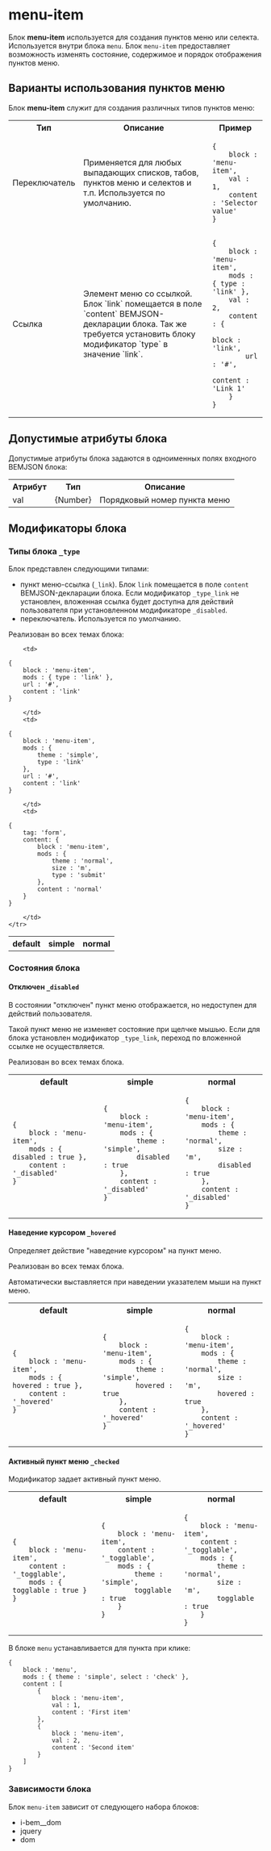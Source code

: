 # menu-item  

Блок **menu-item** используется для создания пунктов меню или селекта. Используется внутри блока `menu`. Блок `menu-item` предоставляет возможность изменять состояние, содержимое и порядок отображения пунктов меню.  


## Варианты использования пунктов меню

Блок **menu-item** служит для создания различных типов пунктов меню:

<table>
    <tr>
        <th>Тип</th>
        <th>Описание</th>
        <th>Пример</th>
    </tr>
    <tr>
        <td>Переключатель</td>
        <td>Применяется для любых выпадающих списков, табов, пунктов меню и селектов и т.п. Используется по умолчанию.</td>
        <td>
<pre><code>{
    block : 'menu-item',
    val : 1,
    content : 'Selector value'
}</code></pre>
        </td>
    <tr>
        <td>Ссылка</td>
        <td>Элемент меню со ссылкой. Блок `link` помещается в поле `content` BEMJSON-декларации блока. Так же требуется установить блоку модификатор `type` в значение `link`.
        </td>
        <td>
<pre><code>{
    block : 'menu-item',
    mods : { type : 'link' },
    val : 2,
    content : {
        block : 'link',
        url : '#',
        content : 'Link 1'
    }
}</code></pre>
        </td>
    </tr>
</table>

## Допустимые атрибуты блока
Допустимые атрибуты блока задаются в одноименных полях входного BEMJSON блока:

<table>
    <tr>
        <th>Атрибут</th>
        <th>Тип</th>
        <th>Описание</th>
    </tr>
    <tr>
        <td>val</td>
        <td>{Number}</td>
        <td>Порядковый номер пункта меню</td>
    </tr>
</table>


## Модификаторы блока



### Типы блока `_type`

Блок представлен следующими типами: 

* пункт меню-ссылка (`_link`). Блок `link` помещается в поле `content` BEMJSON-декларации блока. Если модификатор `_type_link` не установлен, вложенная ссылка будет доступна для действий пользователя при установленном модификаторе `_disabled`.
* переключатель. Используется по умолчанию.


Реализован во всех темах блока:

<table>
    <tr>
        <th>default</th>
        <th>simple</th>
        <th>normal</th>
    </tr>
    <tr>

        <td>
<pre><code>{
    block : 'menu-item',
    mods : { type : 'link' },
    url : '#',
    content : 'link'
}</code></pre>
        </td>
        <td>
<pre><code>{
    block : 'menu-item',
    mods : { 
        theme : 'simple', 
        type : 'link' 
    },
    url : '#',
    content : 'link'
}</code></pre>
        </td>
        <td>
<pre><code>{
    tag: 'form',
    content: {
        block : 'menu-item',
        mods : { 
            theme : 'normal', 
            size : 'm', 
            type : 'submit' 
        },
        content : 'normal'
    }
}</code></pre>
        </td>
    </tr>
</table>

### Состояния блока 

#### Отключен `_disabled`
   
В состоянии "отключен" пункт меню отображается, но недоступен для действий пользователя.  

Такой пункт меню не изменяет состояние при щелчке мышью. Если для блока установлен модификатор `_type_link`, переход по вложенной ссылке не осуществляется. 

Реализован во всех темах блока.

<table>
    <tr>
        <th>default</th>
        <th>simple</th>
        <th>normal</th>
    </tr>
    <tr>
        <td>
<pre><code>{
    block : 'menu-item',
    mods : { disabled : true },
    content : '_disabled'
}</code></pre>
        </td>
        <td>
<pre><code>{
    block : 'menu-item',
    mods : { 
        theme : 'simple', 
        disabled : true 
    },
    content : '_disabled'
}</code></pre>
        </td>
        <td>
<pre><code>{
    block : 'menu-item',
    mods : { 
        theme : 'normal', 
        size : 'm', 
        disabled : true 
    },
    content : '_disabled'
}</code></pre>
        </td>
    </tr>
</table>
    

#### Наведение курсором `_hovered`

Определяет действие "наведение курсором" на пункт меню.

Реализован во всех темах блока.

Автоматически выставляется при наведении указателем мыши на пункт меню.

<table>
    <tr>
        <th>default</th>
        <th>simple</th>
        <th>normal</th>
    </tr>
    <tr>
        <td>
<pre><code>{
    block : 'menu-item',
    mods : { hovered : true },
    content : '_hovered'
}</code></pre>
        </td>
        <td>
<pre><code>{
    block : 'menu-item',
    mods : { 
        theme : 'simple', 
        hovered : true 
    },
    content : '_hovered'
}</code></pre>
        </td>
        <td>
<pre><code>{
    block : 'menu-item',
    mods : { 
        theme : 'normal', 
        size : 'm', 
        hovered : true 
    },
    content : '_hovered'
}</code></pre>
        </td>
    </tr>
</table>



#### Активный пункт меню `_checked`

Модификатор задает активный пункт меню.


<table>
    <tr>
        <th>default</th>
        <th>simple</th>
        <th>normal</th>
    </tr>
    <tr>
        <td>
<pre><code>{
    block : 'menu-item',
    content : '_togglable',
    mods : { togglable : true }
}</code></pre>
        </td>
        <td>
<pre><code>{
    block : 'menu-item',
    content : '_togglable',
    mods : { 
        theme : 'simple', 
        togglable : true 
    }
}</code></pre>
        </td>
        <td>
<pre><code>{
    block : 'menu-item',
    content : '_togglable',
    mods : { 
        theme : 'normal', 
        size : 'm', 
        togglable : true 
    }
}</code></pre>
        </td>
    </tr>
</table>

В блоке `menu` устанавливается для пункта при клике:

````bemjson
{
    block : 'menu',
    mods : { theme : 'simple', select : 'check' },
    content : [
        {
            block : 'menu-item',
            val : 1,
            content : 'First item'
        },
        {
            block : 'menu-item',
            val : 2,
            content : 'Second item'
        }
    ]
}
````


### Зависимости блока

Блок `menu-item` зависит от следующего набора блоков:

* i-bem__dom 
* jquery
* dom



